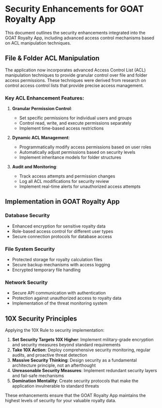 # Security Enhancements for GOAT Royalty App

This document outlines the security enhancements integrated into the GOAT Royalty App, including advanced access control mechanisms based on ACL manipulation techniques.

## File & Folder ACL Manipulation

The application now incorporates advanced Access Control List (ACL) manipulation techniques to provide granular control over file and folder access permissions. These techniques were derived from research on control access control lists that provide precise access management.

### Key ACL Enhancement Features:

1. **Granular Permission Control**: 
   - Set specific permissions for individual users and groups
   - Control read, write, and execute permissions separately
   - Implement time-based access restrictions

2. **Dynamic ACL Management**:
   - Programmatically modify access permissions based on user roles
   - Automatically adjust permissions based on security levels
   - Implement inheritance models for folder structures

3. **Audit and Monitoring**:
   - Track access attempts and permission changes
   - Log all ACL modifications for security review
   - Implement real-time alerts for unauthorized access attempts

## Implementation in GOAT Royalty App

### Database Security
- Enhanced encryption for sensitive royalty data
- Role-based access control for different user types
- Secure connection protocols for database access

### File System Security
- Protected storage for royalty calculation files
- Secure backup mechanisms with access logging
- Encrypted temporary file handling

### Network Security
- Secure API communication with authentication
- Protection against unauthorized access to royalty data
- Implementation of the threat monitoring system

## 10X Security Principles

Applying the 10X Rule to security implementation:

1. **Set Security Targets 10X Higher**: Implement military-grade encryption and security measures beyond standard requirements
2. **Take 10X Action**: Deploy comprehensive security monitoring, regular audits, and proactive threat detection
3. **Massive Security Thinking**: Design security as a fundamental architecture principle, not an afterthought
4. **Unreasonable Security Measures**: Implement redundant security layers and fail-safe mechanisms
5. **Domination Mentality**: Create security protocols that make the application invulnerable to standard threats

These enhancements ensure that the GOAT Royalty App maintains the highest levels of security for your valuable royalty data.